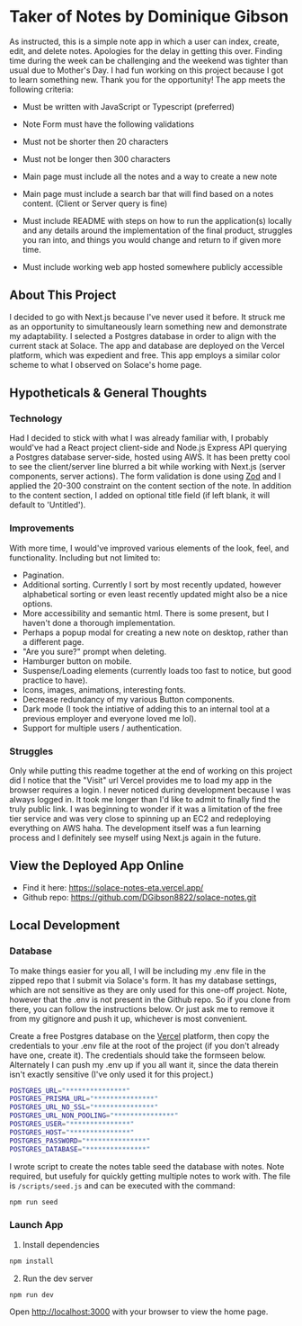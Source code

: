 # Taker of Notes by Dominique Gibson

As instructed, this is a simple note app in which a user can index, create, edit, and delete notes. Apologies for the delay in getting this over. Finding time during the week can be challenging and the weekend was tighter than usual due to Mother's Day. I had fun working on this project because I got to learn something new. Thank you for the opportunity! The app meets the following criteria:

- Must be written with JavaScript or Typescript (preferred)

- Note Form must have the following validations

- Must not be shorter then 20 characters

- Must not be longer then 300 characters

- Main page must include all the notes and a way to create a new note

- Main page must include a search bar that will find based on a notes content. (Client or Server query is fine)

- Must include README with steps on how to run the application(s) locally and any details around the implementation of the final product, struggles you ran into, and things you would change and return to if given more time.

- Must include working web app hosted somewhere publicly accessible

## About This Project

I decided to go with Next.js because I've never used it before. It struck me as an opportunity to simultaneously learn something new and demonstrate my adaptability. I selected a Postgres database in order to align with the current stack at Solace. The app and database are deployed on the Vercel platform, which was expedient and free. This app employs a similar color scheme to what I observed on Solace's home page.

## Hypotheticals & General Thoughts

### Technology

Had I decided to stick with what I was already familiar with, I probably would've had a React project client-side and Node.js Express API querying a Postgres database server-side, hosted using AWS. It has been pretty cool to see the client/server line blurred a bit while working with Next.js (server components, server actions). The form validation is done using [Zod](https://www.npmjs.com/package/zod) and I applied the 20-300 constraint on the content section of the note. In addition to the content section, I added on optional title field (if left blank, it will default to 'Untitled').

### Improvements

With more time, I would've improved various elements of the look, feel, and functionality. Including but not limited to:

- Pagination.
- Additional sorting. Currently I sort by most recently updated, however alphabetical sorting or even least recently updated might also be a nice options.
- More accessibility and semantic html. There is some present, but I haven't done a thorough implementation.
- Perhaps a popup modal for creating a new note on desktop, rather than a different page.
- "Are you sure?" prompt when deleting.
- Hamburger button on mobile.
- Suspense/Loading elements (currently loads too fast to notice, but good practice to have).
- Icons, images, animations, interesting fonts.
- Decrease redundancy of my various Button components.
- Dark mode (I took the intiative of adding this to an internal tool at a previous employer and everyone loved me lol).
- Support for multiple users / authentication.

### Struggles

Only while putting this readme together at the end of working on this project did I notice that the "Visit" url Vercel provides me to load my app in the browser requires a login. I never noticed during development because I was always logged in. It took me longer than I'd like to admit to finally find the truly public link. I was beginning to wonder if it was a limitation of the free tier service and was very close to spinning up an EC2 and redeploying everything on AWS haha. The development itself was a fun learning process and I definitely see myself using Next.js again in the future.

## View the Deployed App Online

- Find it here: https://solace-notes-eta.vercel.app/
- Github repo: https://github.com/DGibson8822/solace-notes.git

## Local Development

### Database

To make things easier for you all, I will be including my .env file in the zipped repo that I submit via Solace's form. It has my database settings, which are not sensitive as they are only used for this one-off project. Note, however that the .env is not present in the Github repo. So if you clone from there, you can follow the instructions below. Or just ask me to remove it from my gitignore and push it up, whichever is most convenient.

Create a free Postgres database on the [Vercel](https://vercel.com/storage/postgres) platform, then copy the credentials to your .env file at the root of the project (if you don't already have one, create it). The credentials should take the formseen below. Alternately I can push my .env up if you all want it, since the data therein isn't exactly sensitive (I've only used it for this project.)

```bash
POSTGRES_URL="***************"
POSTGRES_PRISMA_URL="***************"
POSTGRES_URL_NO_SSL="***************"
POSTGRES_URL_NON_POOLING="***************"
POSTGRES_USER="***************"
POSTGRES_HOST="***************"
POSTGRES_PASSWORD="***************"
POSTGRES_DATABASE="***************"
```

I wrote script to create the notes table seed the database with notes. Note required, but usefuly for quickly getting multiple notes to work with. The file is `/scripts/seed.js` and can be executed with the command:

```bash
npm run seed
```

### Launch App

1. Install dependencies

```bash
npm install
```

2. Run the dev server

```bash
npm run dev
```

Open [http://localhost:3000](http://localhost:3000) with your browser to view the home page.
